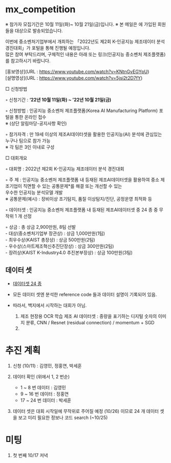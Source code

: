 # mx_competition  

※ 참가자 모집기간은 10월 11일(화)~ 10월 21일(금)입니다. 
※ 본 메일은 에 가입된 회원들을 대상으로 발송되었습니다.

이번에 중소벤처기업부에서 개최하는  「2022년도 제2회 K-인공지능 제조데이터 분석 경진대회」가 포털을 통해 진행될 예정입니다.  
많은 참여 부탁드리며, 구체적인 내용은 아래 또는 링크(인공지능 중소벤처 제조플랫폼)를 참고하시기 바랍니다.  

[홍보영상](URL : https://www.youtube.com/watch?v=KNtnGvEGYpU)   
[설명영상](URL : https://www.youtube.com/watch?v=5jsi2t2D7fY)   

□ 신청방법  
  
 ◦ 신청기간 : **‘22년 10월 11일(화) ~ ’22년 10월 21일(금)**  
 
 ◦ 신청방법 : 인공지능 중소벤처 제조플랫폼(Korea AI Manufacturing Platform) 포털을 통한 온라인 접수   
                 ※ (상단 알림마당-공지사항 확인)  

 ◦ 참가자격 : 만 19세 이상의 제조AI데이터셋을 활용한 인공지능(AI) 분석에 관심있는 누구나 팀으로 참가 가능     
                 ※ 각 팀은 3인 이내로 구성  

□ 대회개요  
  
 ◦ 대회명 : 2022년 제2회 K-인공지능 제조데이터 분석 경진대회  
  
 ◦ 주  제 : 인공지능 중소벤처 제조플랫폼 내 등재된 제조AI데이터셋을 활용하여 중소 제조기업이 직면할 수 있는 공통문제*를 해결 또는 개선할 수 있는   
            우수한 인공지능 분석모델 개발  
              ※ 공통문제(예시) : 장비이상 조기탐지, 품질 이상탐지/진단, 공정운영 최적화 등  
  
 ◦ 데이터셋 : 인공지능 중소벤처 제조플랫폼 내 등재된 제조AI데이터셋 중 24 종 중 무작위 1 개 선정  
  
 ◦ 상금 : 총 상금 2,900만원, 8팀 선발  
      - 대상(중소벤처기업부 장관상) : 상금 1,000만원(1팀)  
      - 최우수상(KAIST 총장상) : 상금 500만원(2팀)  
      - 우수상(스마트제조혁신추진단장상) : 상금 300만원(2팀)  
      - 장려상(KAIST K-Industry4.0 추진본부장상) : 상금 100만원(3팀)  
      
## 데이터 셋  
- [데이터셋 24 종](https://www.kamp-ai.kr/front/dataset/AiData.jsp)      
- 모든 데이터 셋엔 분석한 reference code 들과 데이터 설명이 기록되어 있음.  
- 따라서, 백지에서 시작하는 대회가 아님.    
  
    1. 제조 현장용 OCR 학습 제조 AI 데이터셋 : 중량을 표기하는 디지털 숫자의 이미지 분류, CNN / Resnet (residual connection) / momentum + SGD      
    2. 

# 추진 계획   
1. 신청 (10/11) : 김영민, 정홍연, 박세훈  
2. 데이터 확인 (위에서 1, 2 번순)  
    * 1 ~ 8 번 데이터 : 김영민  
    * 9 ~ 16 번 데이터 : 정홍연  
    * 17 ~ 24 번 데이터 : 박세훈   

3. 데이터 셋은 대회 시작일에 무작위로 주어질 예정 (10/26) 이므로 24 개 데이터 셋을 보고 미리 필요한 정보나 코드 search (~10/25)     

# 미팅  
1. 첫 번째 10/17 저녁  
